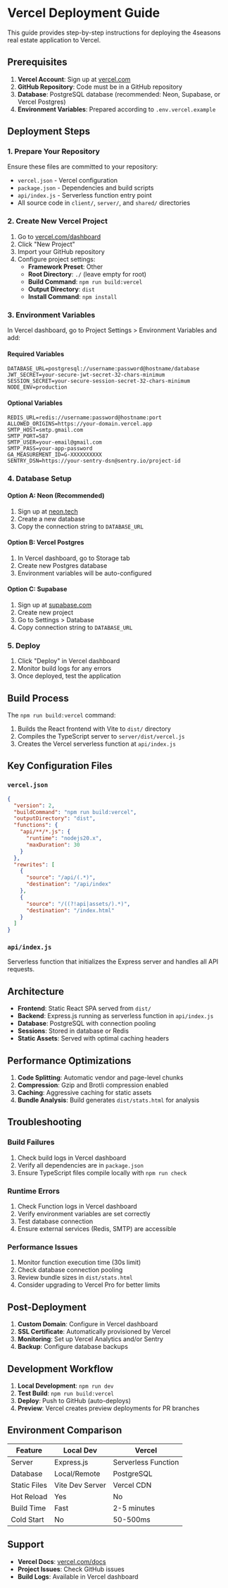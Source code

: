 # Vercel Deployment Guide

This guide provides step-by-step instructions for deploying the 4seasons real estate application to Vercel.

## Prerequisites

1. **Vercel Account**: Sign up at [vercel.com](https://vercel.com)
2. **GitHub Repository**: Code must be in a GitHub repository
3. **Database**: PostgreSQL database (recommended: Neon, Supabase, or Vercel Postgres)
4. **Environment Variables**: Prepared according to `.env.vercel.example`

## Deployment Steps

### 1. Prepare Your Repository

Ensure these files are committed to your repository:
- `vercel.json` - Vercel configuration
- `package.json` - Dependencies and build scripts
- `api/index.js` - Serverless function entry point
- All source code in `client/`, `server/`, and `shared/` directories

### 2. Create New Vercel Project

1. Go to [vercel.com/dashboard](https://vercel.com/dashboard)
2. Click "New Project"
3. Import your GitHub repository
4. Configure project settings:
   - **Framework Preset**: Other
   - **Root Directory**: `./` (leave empty for root)
   - **Build Command**: `npm run build:vercel`
   - **Output Directory**: `dist`
   - **Install Command**: `npm install`

### 3. Environment Variables

In Vercel dashboard, go to Project Settings > Environment Variables and add:

#### Required Variables
```
DATABASE_URL=postgresql://username:password@hostname/database
JWT_SECRET=your-secure-jwt-secret-32-chars-minimum
SESSION_SECRET=your-secure-session-secret-32-chars-minimum
NODE_ENV=production
```

#### Optional Variables
```
REDIS_URL=redis://username:password@hostname:port
ALLOWED_ORIGINS=https://your-domain.vercel.app
SMTP_HOST=smtp.gmail.com
SMTP_PORT=587
SMTP_USER=your-email@gmail.com
SMTP_PASS=your-app-password
GA_MEASUREMENT_ID=G-XXXXXXXXXX
SENTRY_DSN=https://your-sentry-dsn@sentry.io/project-id
```

### 4. Database Setup

#### Option A: Neon (Recommended)
1. Sign up at [neon.tech](https://neon.tech)
2. Create a new database
3. Copy the connection string to `DATABASE_URL`

#### Option B: Vercel Postgres
1. In Vercel dashboard, go to Storage tab
2. Create new Postgres database
3. Environment variables will be auto-configured

#### Option C: Supabase
1. Sign up at [supabase.com](https://supabase.com)
2. Create new project
3. Go to Settings > Database
4. Copy connection string to `DATABASE_URL`

### 5. Deploy

1. Click "Deploy" in Vercel dashboard
2. Monitor build logs for any errors
3. Once deployed, test the application

## Build Process

The `npm run build:vercel` command:
1. Builds the React frontend with Vite to `dist/` directory
2. Compiles the TypeScript server to `server/dist/vercel.js`
3. Creates the Vercel serverless function at `api/index.js`

## Key Configuration Files

### `vercel.json`
```json
{
  "version": 2,
  "buildCommand": "npm run build:vercel",
  "outputDirectory": "dist",
  "functions": {
    "api/**/*.js": {
      "runtime": "nodejs20.x",
      "maxDuration": 30
    }
  },
  "rewrites": [
    {
      "source": "/api/(.*)",
      "destination": "/api/index"
    },
    {
      "source": "/((?!api|assets/).*)",
      "destination": "/index.html"
    }
  ]
}
```

### `api/index.js`
Serverless function that initializes the Express server and handles all API requests.

## Architecture

- **Frontend**: Static React SPA served from `dist/`
- **Backend**: Express.js running as serverless function in `api/index.js`
- **Database**: PostgreSQL with connection pooling
- **Sessions**: Stored in database or Redis
- **Static Assets**: Served with optimal caching headers

## Performance Optimizations

1. **Code Splitting**: Automatic vendor and page-level chunks
2. **Compression**: Gzip and Brotli compression enabled
3. **Caching**: Aggressive caching for static assets
4. **Bundle Analysis**: Build generates `dist/stats.html` for analysis

## Troubleshooting

### Build Failures
1. Check build logs in Vercel dashboard
2. Verify all dependencies are in `package.json`
3. Ensure TypeScript files compile locally with `npm run check`

### Runtime Errors
1. Check Function logs in Vercel dashboard
2. Verify environment variables are set correctly
3. Test database connection
4. Ensure external services (Redis, SMTP) are accessible

### Performance Issues
1. Monitor function execution time (30s limit)
2. Check database connection pooling
3. Review bundle sizes in `dist/stats.html`
4. Consider upgrading to Vercel Pro for better limits

## Post-Deployment

1. **Custom Domain**: Configure in Vercel dashboard
2. **SSL Certificate**: Automatically provisioned by Vercel
3. **Monitoring**: Set up Vercel Analytics and/or Sentry
4. **Backup**: Configure database backups

## Development Workflow

1. **Local Development**: `npm run dev`
2. **Test Build**: `npm run build:vercel`
3. **Deploy**: Push to GitHub (auto-deploys)
4. **Preview**: Vercel creates preview deployments for PR branches

## Environment Comparison

| Feature | Local Dev | Vercel |
|---------|-----------|---------|
| Server | Express.js | Serverless Function |
| Database | Local/Remote | PostgreSQL |
| Static Files | Vite Dev Server | Vercel CDN |
| Hot Reload | Yes | No |
| Build Time | Fast | 2-5 minutes |
| Cold Start | No | 50-500ms |

## Support

- **Vercel Docs**: [vercel.com/docs](https://vercel.com/docs)
- **Project Issues**: Check GitHub issues
- **Build Logs**: Available in Vercel dashboard